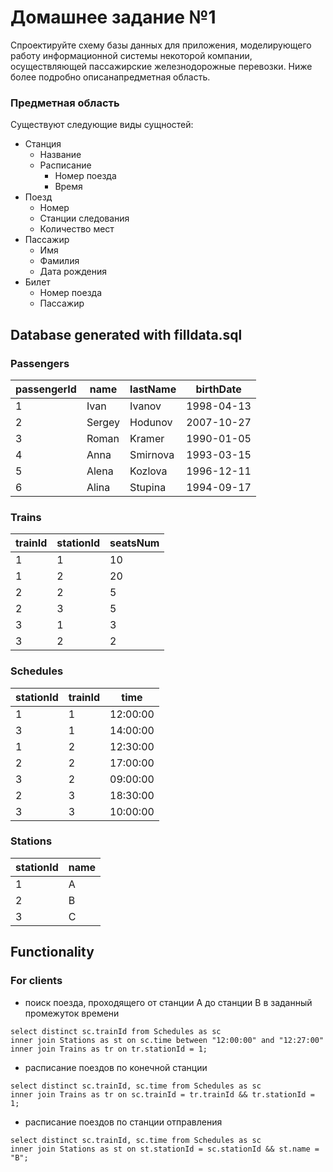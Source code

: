 # Домашнее задание №1

Спроектируйте схему базы данных для приложения, моделирующего работу информационной системы некоторой компании, осуществляющей пассажирские железнодорожные перевозки. Ниже более подробно описанапредметная область.

### Предметная область

Существуют следующие виды сущностей:

- Станция
    - Название
    - Расписание
        - Номер поезда
        - Время
- Поезд
    - Номер
    - Станции следования
    - Количество мест
- Пассажир
    - Имя
    - Фамилия
    - Дата рождения
- Билет
    - Номер поезда
    - Пассажир
	
## Database generated with filldata.sql

### Passengers

| passengerId | name | lastName | birthDate |
| --- | --- | --- | --- |
| 1 | Ivan | Ivanov| 1998-04-13 |
| 2 | Sergey | Hodunov| 2007-10-27 |
| 3 | Roman | Kramer| 1990-01-05 |
| 4 | Anna | Smirnova| 1993-03-15 |
| 5 | Alena | Kozlova| 1996-12-11 |
| 6 | Alina | Stupina| 1994-09-17 |

### Trains

| trainId | stationId | seatsNum |
| --- | --- | --- |
| 1 | 1 | 10 |
| 1 | 2 | 20 |
| 2 | 2 | 5 |
| 2 | 3 | 5 |
| 3 | 1 | 3 |
| 3 | 2 | 2 |

### Schedules

| stationId | trainId | time |
| --- | --- | --- |
| 1 | 1 | 12:00:00 |
| 3 | 1 | 14:00:00 |
| 1 | 2 | 12:30:00 |
| 2 | 2 | 17:00:00 |
| 3 | 2 | 09:00:00 |
| 2 | 3 | 18:30:00 |
| 3 | 3 | 10:00:00 |

### Stations
| stationId | name |
| --- | --- |
| 1 | A |
| 2 | B |
| 3 | C |

## Functionality

### For clients

- поиск поезда, проходящего от станции A до станции B в заданный промежуток времени

```
select distinct sc.trainId from Schedules as sc
inner join Stations as st on sc.time between "12:00:00" and "12:27:00"
inner join Trains as tr on tr.stationId = 1;
```

- расписание поездов по конечной станции

```
select distinct sc.trainId, sc.time from Schedules as sc
inner join Trains as tr on sc.trainId = tr.trainId && tr.stationId = 1;
```

- расписание поездов по станции отправления

```
select distinct sc.trainId, sc.time from Schedules as sc
inner join Stations as st on st.stationId = sc.stationId && st.name = "B";
```